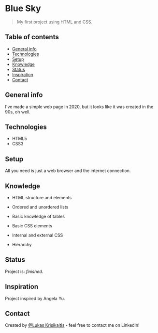 # Blue Sky
> My first project using HTML and CSS.

## Table of contents
* [General info](#general-info)
* [Technologies](#technologies)
* [Setup](#setup)
* [Knowledge](#knowledge)
* [Status](#status)
* [Inspiration](#inspiration)
* [Contact](#contact)

## General info
I've made a simple web page in 2020, but it looks like it was created in the 90s, oh well.

## Technologies
* HTML5
* CSS3

## Setup
All you need is just a web browser and the internet connection.

## Knowledge
* HTML structure and elements
* Ordered and unordered lists
* Basic knowledge of tables

* Basic CSS elements
* Internal and external CSS
* Hierarchy

## Status
Project is: _finished_.

## Inspiration
Project inspired by Angela Yu.

## Contact
Created by [@Lukas Krisikaitis](https://www.linkedin.com/in/lukas-krisikaitis-44597a1b0/) - feel free to contact me on LinkedIn!
